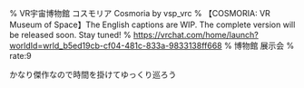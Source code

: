 % VR宇宙博物館 コスモリア Cosmoria by vsp_vrc
% 【COSMORIA: VR Museum of Space】The English captions are WIP. The complete version will be released soon․ Stay tuned!
% https://vrchat.com/home/launch?worldId=wrld_b5ed19cb-cf04-481c-833a-9833138ff668
% 博物館 展示会
% rate:9

かなり傑作なので時間を掛けてゆっくり巡ろう
